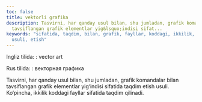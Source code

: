 ```yaml
---
toc: false
title: vektorli grafika
description: Tasvirni, har qanday usul bilan, shu jumladan, grafik komandalar bilan
  tavsiflangan grafik elementlar yig&lsquo;indisi sifat...
keywords: "sifatida, taqdim, bilan, grafik, fayllar, koddagi, ikkilik, Ko\u2018pincha,
  usuli, etish"
---
```


Ingliz tilida:
:   vector art

Rus tilida:
:   векторная графика

Tasvirni, har qanday usul bilan, shu jumladan, grafik komandalar bilan tavsiflangan grafik elementlar yig‘indisi sifatida taqdim etish usuli. Ko‘pincha, ikkilik koddagi fayllar sifatida taqdim qilinadi.